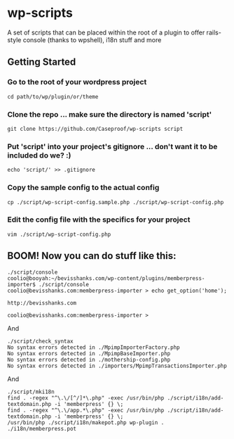 wp-scripts
==========

A set of scripts that can be placed within the root of a plugin to offer rails-style console (thanks to wpshell), i18n stuff and more

## Getting Started

### Go to the root of your wordpress project

```
cd path/to/wp/plugin/or/theme
```
### Clone the repo ... make sure the directory is named 'script'

```
git clone https://github.com/Caseproof/wp-scripts script
```

### Put 'script' into your project's gitignore ... don't want it to be included do we? :)

```
echo 'script/' >> .gitignore
```

### Copy the sample config to the actual config

```
cp ./script/wp-script-config.sample.php ./script/wp-script-config.php
```

### Edit the config file with the specifics for your project

```
vim ./script/wp-script-config.php
```

## BOOM! Now you can do stuff like this:

```
./script/console
coolio@booyah:~/bevisshanks.com/wp-content/plugins/memberpress-importer$ ./script/console
coolio@bevisshanks.com:memberpress-importer > echo get_option('home');

http://bevisshanks.com

coolio@bevisshanks.com:memberpress-importer > 
```

And

```
./script/check_syntax
No syntax errors detected in ./MpimpImporterFactory.php
No syntax errors detected in ./MpimpBaseImporter.php
No syntax errors detected in ./mothership-config.php
No syntax errors detected in ./importers/MpimpTransactionsImporter.php
```

And

```
./script/mki18n
find . -regex "^\.\/[^/]*\.php" -exec /usr/bin/php ./script/i18n/add-textdomain.php -i 'memberpress' {} \;
find . -regex "^\.\/app.*\.php" -exec /usr/bin/php ./script/i18n/add-textdomain.php -i 'memberpress' {} \;
/usr/bin/php ./script/i18n/makepot.php wp-plugin . ./i18n/memberpress.pot
```






